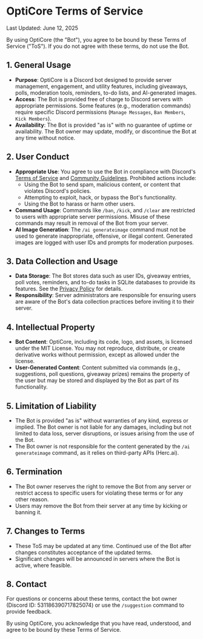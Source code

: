 # OptiCore Terms of Service

Last Updated: June 12, 2025

By using OptiCore (the "Bot"), you agree to be bound by these Terms of Service ("ToS"). If you do not agree with these terms, do not use the Bot.

## 1. General Usage
- **Purpose**: OptiCore is a Discord bot designed to provide server management, engagement, and utility features, including giveaways, polls, moderation tools, reminders, to-do lists, and AI-generated images.
- **Access**: The Bot is provided free of charge to Discord servers with appropriate permissions. Some features (e.g., moderation commands) require specific Discord permissions (`Manage Messages`, `Ban Members`, `Kick Members`).
- **Availability**: The Bot is provided "as is" with no guarantee of uptime or availability. The Bot owner may update, modify, or discontinue the Bot at any time without notice.

## 2. User Conduct
- **Appropriate Use**: You agree to use the Bot in compliance with Discord's [Terms of Service](https://discord.com/terms) and [Community Guidelines](https://discord.com/guidelines). Prohibited actions include:
  - Using the Bot to send spam, malicious content, or content that violates Discord's policies.
  - Attempting to exploit, hack, or bypass the Bot's functionality.
  - Using the Bot to harass or harm other users.
- **Command Usage**: Commands like `/ban`, `/kick`, and `/clear` are restricted to users with appropriate server permissions. Misuse of these commands may result in removal of the Bot from your server.
- **AI Image Generation**: The `/ai generateimage` command must not be used to generate inappropriate, offensive, or illegal content. Generated images are logged with user IDs and prompts for moderation purposes.

## 3. Data Collection and Usage
- **Data Storage**: The Bot stores data such as user IDs, giveaway entries, poll votes, reminders, and to-do tasks in SQLite databases to provide its features. See the [Privacy Policy](#privacy-policy) for details.
- **Responsibility**: Server administrators are responsible for ensuring users are aware of the Bot's data collection practices before inviting it to their server.

## 4. Intellectual Property
- **Bot Content**: OptiCore, including its code, logo, and assets, is licensed under the MIT License. You may not reproduce, distribute, or create derivative works without permission, except as allowed under the license.
- **User-Generated Content**: Content submitted via commands (e.g., suggestions, poll questions, giveaway prizes) remains the property of the user but may be stored and displayed by the Bot as part of its functionality.

## 5. Limitation of Liability
- The Bot is provided "as is" without warranties of any kind, express or implied. The Bot owner is not liable for any damages, including but not limited to data loss, server disruptions, or issues arising from the use of the Bot.
- The Bot owner is not responsible for the content generated by the `/ai generateimage` command, as it relies on third-party APIs (Herc.ai).

## 6. Termination
- The Bot owner reserves the right to remove the Bot from any server or restrict access to specific users for violating these terms or for any other reason.
- Users may remove the Bot from their server at any time by kicking or banning it.

## 7. Changes to Terms
- These ToS may be updated at any time. Continued use of the Bot after changes constitutes acceptance of the updated terms.
- Significant changes will be announced in servers where the Bot is active, where feasible.

## 8. Contact
For questions or concerns about these terms, contact the bot owner (Discord ID: 531186390717825074) or use the `/suggestion` command to provide feedback.

By using OptiCore, you acknowledge that you have read, understood, and agree to be bound by these Terms of Service.